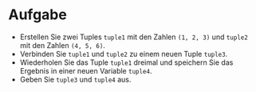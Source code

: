 # Aufgabe

- Erstellen Sie zwei Tuples `tuple1` mit den Zahlen `(1, 2, 3)` und `tuple2` mit den Zahlen `(4, 5, 6)`.
- Verbinden Sie `tuple1` und `tuple2` zu einem neuen Tuple `tuple3`.
- Wiederholen Sie das Tuple `tuple1` dreimal und speichern Sie das Ergebnis in einer neuen Variable `tuple4`.
- Geben Sie `tuple3` und `tuple4` aus.